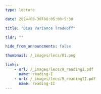 ```yaml
---
type: lecture

date: 2024-09-30T08:05:00+5:30

title: "Bias Variance Tradeoff"

tldr: ""

hide_from_announcments: false

thumbnail: /_images/lecs/01.png

links: 
    - url: /_images/lecs/9_reading1.pdf
      name: reading-I
    - url: /_images/lecs/9_readingII.pdf
      name: reading-II
---
```

